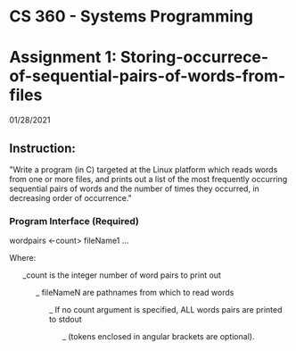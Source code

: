 # CS 360 - Systems Programming

<h1> Assignment 1: Storing-occurrece-of-sequential-pairs-of-words-from-files </h1>

01/28/2021

<h2> Instruction: </h2>

<p>"Write a program (in C) targeted at the Linux platform which reads words from one or more files, and prints out a list
of the most frequently occurring sequential pairs of words and the number of times they occurred, in decreasing order of
occurrence."</p>

<h3> Program Interface (Required) </h3>

<p>wordpairs <-count> fileName1 <fileName2> <fileName3> ...</p>
<p>Where: 
    <ul>_count is the integer number of word pairs to print out 
    <ul>_ fileNameN are pathnames from which to read words 
    <ul>_ If no count argument is specified, ALL words pairs are printed to stdout
    <ul>_ (tokens enclosed in angular brackets are optional).

